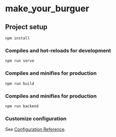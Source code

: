 # make_your_burguer

## Project setup
```
npm install
```

### Compiles and hot-reloads for development
```
npm run serve
```

### Compiles and minifies for production
```
npm run build
```
### Compiles and minifies for production
```
npm run backend
```

### Customize configuration
See [Configuration Reference](https://cli.vuejs.org/config/).
